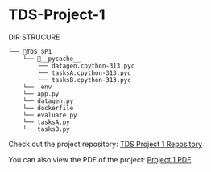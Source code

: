 # TDS-Project-1

DIR STRUCURE
```
└── 📁TDS_SP1
    └── 📁__pycache__
        └── datagen.cpython-313.pyc
        └── tasksA.cpython-313.pyc
        └── tasksB.cpython-313.pyc
    └── .env
    └── app.py
    └── datagen.py
    └── dockerfile
    └── evaluate.py
    └── tasksA.py
    └── tasksB.py
```


Check out the project repository: [TDS Project 1 Repository](https://github.com/daiwik-project/TDS-Project-1/tree/main)

You can also view the PDF of the project: [Project 1 PDF](https://github.com/daiwik-project/TDS-Project-1/blob/07e4839e6ad58f59cc43613529b5f45d8a4c86c6/Project%201.pdf)
